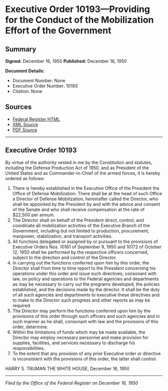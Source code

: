 # Executive Order 10193—Providing for the Conduct of the Mobilization Effort of the Government

## Summary

**Signed:** December 16, 1950
**Published:** December 16, 1950

**Document Details:**
- Document Number: None
- Executive Order Number: 10193
- Citation: None

## Sources
- [Federal Register HTML](https://www.presidency.ucsb.edu/documents/executive-order-10193-providing-for-the-conduct-the-mobilization-effort-the-government)
- [XML Source](None)
- [PDF Source](None)

---

## Executive Order 10193

By virtue of the authority vested in me by the Constitution and statutes, including the Defense Production Act of 1950, and as President of the United States and as Commander-in-Chief of the armed forces, it is hereby ordered as follows:
1. There is hereby established in the Executive Office of the President the Office of Defense Mobilization. There shall be at the head of such Office a Director of Defense Mobilization, hereinafter called the Director, who shall be appointed by the President by and with the advice and consent of the Senate and who shall receive compensation at the rate of $22,500 per annum.
2. The Director shall on behalf of the President direct, control, and coordinate all mobilization activities of the Executive Branch of the Government, including but not limited to production, procurement, manpower, stabilization, and transport activities.
3. All functions delegated or assigned by or pursuant to the provisions of Executive Orders Nos. 10161 of September 9, 1950 and 10172 of October 12, 1950 shall be performed by the respective officers concerned, subject to the direction and control of the Director.
4. In carrying out the functions conferred upon him by this order, the Director shall from time to time report to the President concerning his operations under this order and issue such directives, consonant with law, on policy and operations to the Federal agencies and departments as may be necessary to carry out the programs developed, the policies established, and the decisions made by the director. It shall be the duty of all such agencies and departments to executive these directives and to make to the Director such progress and other reports as may be required.
5. The Director may perform the functions conferred upon him by the provisions of this order through such officers and such agencies and in such manner as he shall, consonant with law and the provisions of this order, determine.
6. Within the limitations of funds which may be made available, the Director may employ necessary personnel and make provision for supplies, facilities, and services necessary to discharge his responsibilities.
7. To the extent that any provision of any prior Executive order or directive is inconsistent with the provisions of this order, the latter shall control.

HARRY S. TRUMAN
THE WHITE HOUSE,
December 16, 1950

---

*Filed by the Office of the Federal Register on December 16, 1950*
